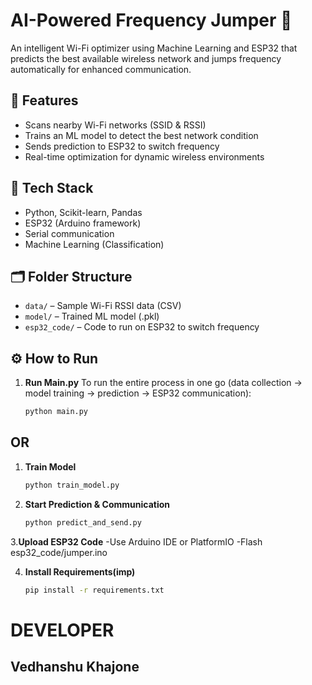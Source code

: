# AI-Powered Frequency Jumper 🚀

An intelligent Wi-Fi optimizer using Machine Learning and ESP32 that predicts the best available wireless network and jumps frequency automatically for enhanced communication.

## 📌 Features
- Scans nearby Wi-Fi networks (SSID & RSSI)
- Trains an ML model to detect the best network condition
- Sends prediction to ESP32 to switch frequency
- Real-time optimization for dynamic wireless environments

## 🧠 Tech Stack
- Python, Scikit-learn, Pandas
- ESP32 (Arduino framework)
- Serial communication
- Machine Learning (Classification)

## 🗂️ Folder Structure
- `data/` – Sample Wi-Fi RSSI data (CSV)
- `model/` – Trained ML model (.pkl)
- `esp32_code/` – Code to run on ESP32 to switch frequency


## ⚙️ How to Run

1. **Run Main.py**
   To run the entire process in one go (data collection → model training → prediction → ESP32 communication):
   ```bash
   python main.py

## OR
   
1. **Train Model**
   ```bash
   python train_model.py
   
2. **Start Prediction & Communication**
   ```bash
   python predict_and_send.py
   
3.**Upload ESP32 Code**
   -Use Arduino IDE or PlatformIO
   -Flash esp32_code/jumper.ino

4. **Install Requirements(imp)**
   ```bash
   pip install -r requirements.txt
   
# **DEVELOPER**
   ## **Vedhanshu Khajone**
